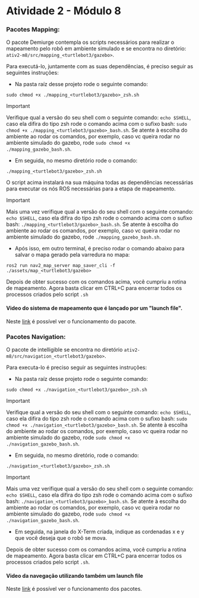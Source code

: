 # Atividade 2 - Módulo 8

### Pacotes Mapping:

O pacote Demiurge contempla os scripts necessários para realizar o mapeamento pelo robô em ambiente simulado e se encontra no diretório: `ativ2-m8/src/mapping_<turtlebot3/gazebo>`. 

Para executá-lo, juntamente com as suas dependências, é preciso seguir as seguintes instruções:

- Na pasta raíz desse projeto rode o seguinte comando:

```
sudo chmod +x ./mapping_<turtlebot3/gazebo>_zsh.sh
```

> [!IMPORTANT]
> Verifique qual a versão do seu shell com o seguinte comando: ```echo $SHELL```, caso ela difira do tipo zsh rode o comando acima com o sufixo bash: ```sudo chmod +x ./mapping_<turtlebot3/gazebo>_bash.sh```. Se atente à escolha do ambiente ao rodar os comandos, por exemplo, caso vc queira rodar no ambiente simulado do gazebo, rode `sudo chmod +x ./mapping_gazebo_bash.sh`.

- Em seguida, no mesmo diretório rode o comando:

```
./mapping_<turtlebot3/gazebo>_zsh.sh
```

O script acima instalará na sua máquina todas as dependências necessárias para executar os nós ROS necessárias para a etapa de mapeamento.

> [!IMPORTANT]
> Mais uma vez verifique qual a versão do seu shell com o seguinte comando: ```echo $SHELL```, caso ela difira do tipo zsh rode o comando acima com o sufixo bash: ```./mapping_<turtlebot3/gazebo>_bash.sh```. Se atente à escolha do ambiente ao rodar os comandos, por exemplo, caso vc queira rodar no ambiente simulado do gazebo, rode `./mapping_gazebo_bash.sh`.

- Após isso, em outro terminal, é preciso rodar o comando abaixo para salvar o mapa gerado pela varredura no mapa:
  
```
ros2 run nav2_map_server map_saver_cli -f ./assets/map_<turtlebot3/gazebo>
```

Depois de obter sucesso com os comandos acima, você cumpriu a rotina de mapeamento. Agora basta clicar em CTRL+C para encerrar todos os processos criados pelo script `.sh`

#### Video do sistema de mapeamento que é lançado por um "launch file".
Neste [link]() é possível ver o funcionamento do pacote.

### Pacotes Navigation:

O pacote de intelligible se encontra no diretório `ativ2-m8/src/navigation_<turtlebot3/gazebo>`. 

Para executa-lo é preciso seguir as seguintes instruções:

- Na pasta raíz desse projeto rode o seguinte comando:

```
sudo chmod +x ./navigation_<turtlebot3/gazebo>_zsh.sh
```

> [!IMPORTANT]
> Verifique qual a versão do seu shell com o seguinte comando: ```echo $SHELL```, caso ela difira do tipo zsh rode o comando acima com o sufixo bash: ```sudo chmod +x ./navigation_<turtlebot3/gazebo>_bash.sh```. Se atente à escolha do ambiente ao rodar os comandos, por exemplo, caso vc queira rodar no ambiente simulado do gazebo, rode `sudo chmod +x ./navigation_gazebo_bash.sh`.

- Em seguida, no mesmo diretório, rode o comando:

```
./navigation_<turtlebot3/gazebo>_zsh.sh
```

> [!IMPORTANT]
> Mais uma vez verifique qual a versão do seu shell com o seguinte comando: ```echo $SHELL```, caso ela difira do tipo zsh rode o comando acima com o sufixo bash: ```./navigation_<turtlebot3/gazebo>_bash.sh```. Se atente à escolha do ambiente ao rodar os comandos, por exemplo, caso vc queira rodar no ambiente simulado do gazebo, rode `sudo chmod +x ./navigation_gazebo_bash.sh`.

- Em seguida, na janela do X-Term criada, indique as cordenadas x e y que você deseja que o robô se mova.

Depois de obter sucesso com os comandos acima, você cumpriu a rotina de mapeamento. Agora basta clicar em CTRL+C para encerrar todos os processos criados pelo script `.sh`. 

#### Video da navegação utilizando também um launch file
Neste [link]() é possível ver o funcionamento dos pacotes.
